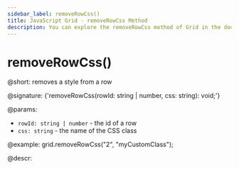 ```yaml
---
sidebar_label: removeRowCss()
title: JavaScript Grid - removeRowCss Method 
description: You can explore the removeRowCss method of Grid in the documentation of the DHTMLX JavaScript UI library. Browse developer guides and API reference, try out code examples and live demos, and download a free 30-day evaluation version of DHTMLX Suite.
---
```


# removeRowCss()

@short: removes a style from a row

@signature: {'removeRowCss(rowId: string | number, css: string): void;'}

@params:
- `rowId: string | number` - the id of a row
- `css: string` - the name of the CSS class

@example:
grid.removeRowCss("2", "myCustomClass");

@descr:

[comment]: # (@relatedapi: grid/api/grid_addrowcss_method.md)
